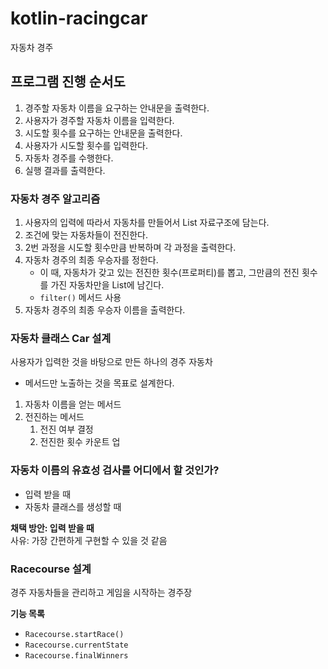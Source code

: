 # kotlin-racingcar
자동차 경주

## 프로그램 진행 순서도
1. 경주할 자동차 이름을 요구하는 안내문을 출력한다.
2. 사용자가 경주할 자동차 이름을 입력한다.
3. 시도할 횟수를 요구하는 안내문을 출력한다.
4. 사용자가 시도할 횟수를 입력한다.
5. 자동차 경주를 수행한다.
6. 실행 결과를 출력한다.

### 자동차 경주 알고리즘
1. 사용자의 입력에 따라서 자동차를 만들어서 List 자료구조에 담는다.
2. 조건에 맞는 자동차들이 전진한다.
3. 2번 과정을 시도할 횟수만큼 반복하며 각 과정을 출력한다.
4. 자동차 경주의 최종 우승자를 정한다.
     - 이 때, 자동차가 갖고 있는 전진한 횟수(프로퍼티)를 뽑고, 그만큼의 전진 횟수를 가진 자동차만을 List에 남긴다.
     - `filter()` 메서드 사용
5. 자동차 경주의 최종 우승자 이름을 출력한다.

### 자동차 클래스 Car 설계
사용자가 입력한 것을 바탕으로 만든 하나의 경주 자동차

- 메서드만 노출하는 것을 목표로 설계한다.
1. 자동차 이름을 얻는 메서드
2. 전진하는 메서드
   1. 전진 여부 결정
   2. 전진한 횟수 카운트 업

### 자동차 이름의 유효성 검사를 어디에서 할 것인가?
- 입력 받을 때
- 자동차 클래스를 생성할 때

**채택 방안: 입력 받을 때**  
사유: 가장 간편하게 구현할 수 있을 것 같음

### Racecourse 설계
경주 자동차들을 관리하고 게임을 시작하는 경주장  

**기능 목록**
- `Racecourse.startRace()`
- `Racecourse.currentState`
- `Racecourse.finalWinners`
